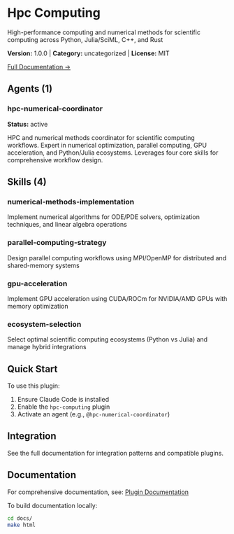 # Hpc Computing

High-performance computing and numerical methods for scientific computing across Python, Julia/SciML, C++, and Rust

**Version:** 1.0.0 | **Category:** uncategorized | **License:** MIT

[Full Documentation →](https://docs.example.com/plugins/hpc-computing.html)

## Agents (1)

### hpc-numerical-coordinator

**Status:** active

HPC and numerical methods coordinator for scientific computing workflows. Expert in numerical optimization, parallel computing, GPU acceleration, and Python/Julia ecosystems. Leverages four core skills for comprehensive workflow design.

## Skills (4)

### numerical-methods-implementation

Implement numerical algorithms for ODE/PDE solvers, optimization techniques, and linear algebra operations

### parallel-computing-strategy

Design parallel computing workflows using MPI/OpenMP for distributed and shared-memory systems

### gpu-acceleration

Implement GPU acceleration using CUDA/ROCm for NVIDIA/AMD GPUs with memory optimization

### ecosystem-selection

Select optimal scientific computing ecosystems (Python vs Julia) and manage hybrid integrations

## Quick Start

To use this plugin:

1. Ensure Claude Code is installed
2. Enable the `hpc-computing` plugin
3. Activate an agent (e.g., `@hpc-numerical-coordinator`)

## Integration

See the full documentation for integration patterns and compatible plugins.

## Documentation

For comprehensive documentation, see: [Plugin Documentation](https://docs.example.com/plugins/hpc-computing.html)

To build documentation locally:

```bash
cd docs/
make html
```
